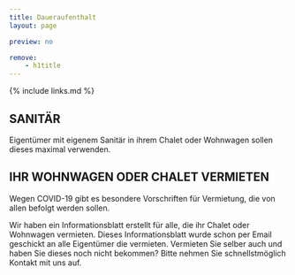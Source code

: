 ```yaml
---
title: Daueraufenthalt
layout: page

preview: no

remove:
    - h1title
---
```


{% include links.md %}

## SANITÄR

Eigentümer mit eigenem Sanitär in ihrem Chalet oder Wohnwagen sollen dieses
maximal verwenden.

## IHR WOHNWAGEN ODER CHALET VERMIETEN

Wegen COVID-19 gibt es besondere Vorschriften für Vermietung, die von allen befolgt
werden sollen.

Wir haben ein Informationsblatt erstellt für alle, die ihr Chalet oder Wohnwagen vermieten.
Dieses Informationsblatt wurde schon per Email geschickt an alle Eigentümer die vermieten.
Vermieten Sie selber auch und haben Sie dieses noch nicht bekommen? Bitte nehmen
Sie schnellstmöglich Kontakt mit uns auf.
